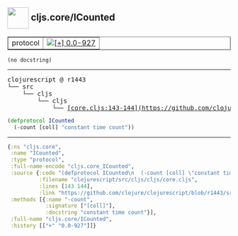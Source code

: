 ## <img width="48px" valign="middle" src="http://i.imgur.com/Hi20huC.png"> cljs.core/ICounted

 <table border="1">
<tr>
<td>protocol</td>
<td><a href="https://github.com/cljsinfo/api-refs/tree/0.0-927"><img valign="middle" alt="[+] 0.0-927" src="https://img.shields.io/badge/+-0.0--927-lightgrey.svg"></a> </td>
</tr>
</table>

 <samp>
</samp>

```
(no docstring)
```

---

 <pre>
clojurescript @ r1443
└── src
    └── cljs
        └── cljs
            └── <ins>[core.cljs:143-144](https://github.com/clojure/clojurescript/blob/r1443/src/cljs/cljs/core.cljs#L143-L144)</ins>
</pre>

```clj
(defprotocol ICounted
  (-count [coll] "constant time count"))
```


---

```clj
{:ns "cljs.core",
 :name "ICounted",
 :type "protocol",
 :full-name-encode "cljs.core_ICounted",
 :source {:code "(defprotocol ICounted\n  (-count [coll] \"constant time count\"))",
          :filename "clojurescript/src/cljs/cljs/core.cljs",
          :lines [143 144],
          :link "https://github.com/clojure/clojurescript/blob/r1443/src/cljs/cljs/core.cljs#L143-L144"},
 :methods [{:name "-count",
            :signature ["[coll]"],
            :docstring "constant time count"}],
 :full-name "cljs.core/ICounted",
 :history [["+" "0.0-927"]]}

```

